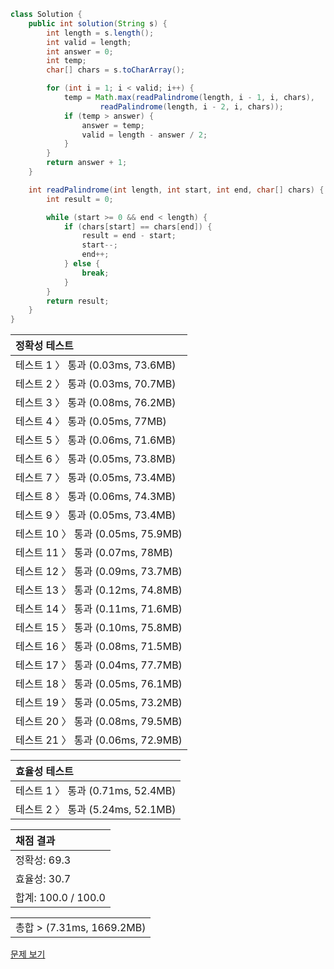 ```java
class Solution {
    public int solution(String s) {
        int length = s.length();
        int valid = length;
        int answer = 0;
        int temp;
        char[] chars = s.toCharArray();

        for (int i = 1; i < valid; i++) {
            temp = Math.max(readPalindrome(length, i - 1, i, chars),
                    readPalindrome(length, i - 2, i, chars));
            if (temp > answer) {
                answer = temp;
                valid = length - answer / 2;
            }
        }
        return answer + 1;
    }

    int readPalindrome(int length, int start, int end, char[] chars) {
        int result = 0;

        while (start >= 0 && end < length) {
            if (chars[start] == chars[end]) {
                result = end - start;
                start--;
                end++;
            } else {
                break;
            }
        }
        return result;
    }
}
```
 | 정확성 테스트 |
 |  :-  |
 | 테스트 1 〉 통과 (0.03ms, 73.6MB) |
 | 테스트 2 〉 통과 (0.03ms, 70.7MB) |
 | 테스트 3 〉 통과 (0.08ms, 76.2MB) |
 | 테스트 4 〉 통과 (0.05ms, 77MB) |
 | 테스트 5 〉 통과 (0.06ms, 71.6MB) |
 | 테스트 6 〉 통과 (0.05ms, 73.8MB) |
 | 테스트 7 〉 통과 (0.05ms, 73.4MB) |
 | 테스트 8 〉 통과 (0.06ms, 74.3MB) |
 | 테스트 9 〉 통과 (0.05ms, 73.4MB) |
 | 테스트 10 〉 통과 (0.05ms, 75.9MB) |
 | 테스트 11 〉 통과 (0.07ms, 78MB) |
 | 테스트 12 〉 통과 (0.09ms, 73.7MB) |
 | 테스트 13 〉 통과 (0.12ms, 74.8MB) |
 | 테스트 14 〉 통과 (0.11ms, 71.6MB) |
 | 테스트 15 〉 통과 (0.10ms, 75.8MB) |
 | 테스트 16 〉 통과 (0.08ms, 71.5MB) |
 | 테스트 17 〉 통과 (0.04ms, 77.7MB) |
 | 테스트 18 〉 통과 (0.05ms, 76.1MB) |
 | 테스트 19 〉 통과 (0.05ms, 73.2MB) |
 | 테스트 20 〉 통과 (0.08ms, 79.5MB) |
 | 테스트 21 〉 통과 (0.06ms, 72.9MB) |

 | 효율성 테스트 |
 | :- |
 | 테스트 1 〉 통과 (0.71ms, 52.4MB) |
 | 테스트 2 〉 통과 (5.24ms, 52.1MB) |

 | 채점 결과 |
 | :- |
 | 정확성: 69.3 |
 | 효율성: 30.7 |
 | 합계: 100.0 / 100.0 |

 ||
 | :- |
 | 총합 > (7.31ms, 1669.2MB) |

[문제 보기](https://programmers.co.kr/learn/courses/30/lessons/12904?language=java)